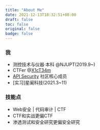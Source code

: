 ```yaml
---
title: "About Me"
date: 2021-12-13T18:32:51+08:00
draft: false
toc: false
original: false
badge: false
---
```


### 我

- 测控技术与仪器·本科 @NJUPT(2019.9~)
- CTFer @[X1cT34m](https://ctf.njupt.edu.cn/members) 
- [API Security](https://wx.zsxq.com/dweb2/index/group/28855241124281) 社区核心成员
- [实习]星阑科技(2021.3~11)

### 技能点

- Web安全 | 代码审计 | CTF
- CTF和实战更偏CTF
- 渗透测试和安全研究更偏安全研究
